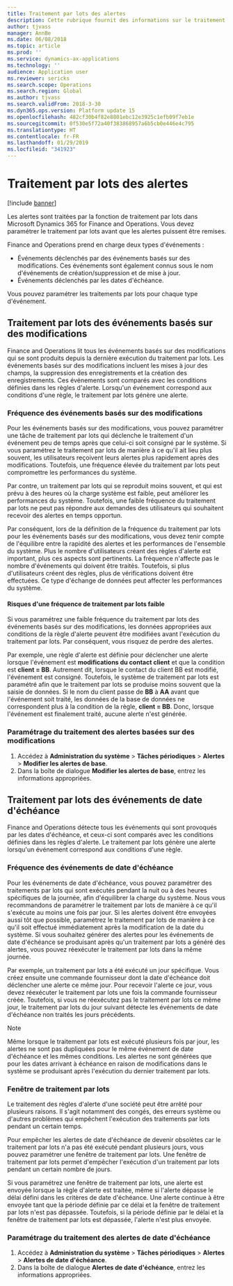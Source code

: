 ```yaml
---
title: Traitement par lots des alertes
description: Cette rubrique fournit des informations sur le traitement par lots des alertes dans Microsoft Dynamics 365 for Finance and Operations.
author: tjvass
manager: AnnBe
ms.date: 06/08/2018
ms.topic: article
ms.prod: ''
ms.service: dynamics-ax-applications
ms.technology: ''
audience: Application user
ms.reviewer: sericks
ms.search.scope: Operations
ms.search.region: Global
ms.author: tjvass
ms.search.validFrom: 2018-3-30
ms.dyn365.ops.version: Platform update 15
ms.openlocfilehash: 482cf30b4f82e8801ebc12e3925c1efb09f7eb1e
ms.sourcegitcommit: 0f530e5f72a40f383868957a6b5cb0e446e4c795
ms.translationtype: HT
ms.contentlocale: fr-FR
ms.lasthandoff: 01/29/2019
ms.locfileid: "341923"
---
```

# <a name="batch-processing-of-alerts"></a>Traitement par lots des alertes

[!include [banner](../includes/banner.md)]

Les alertes sont traitées par la fonction de traitement par lots dans Microsoft Dynamics 365 for Finance and Operations. Vous devez paramétrer le traitement par lots avant que les alertes puissent être remises.

Finance and Operations prend en charge deux types d'événements :

- Événements déclenchés par des événements basés sur des modifications. Ces événements sont également connus sous le nom d'événements de création/suppression et de mise à jour.
- Événements déclenchés par les dates d'échéance.

Vous pouvez paramétrer les traitements par lots pour chaque type d'événement.
        
## <a name="batch-processing-for-change-based-events"></a>Traitement par lots des événements basés sur des modifications

Finance and Operations lit tous les événements basés sur des modifications qui se sont produits depuis la dernière exécution du traitement par lots. Les événements basés sur des modifications incluent les mises à jour des champs, la suppression des enregistrements et la création des enregistrements. Ces événements sont comparés avec les conditions définies dans les règles d'alerte. Lorsqu'un événement correspond aux conditions d'une règle, le traitement par lots génère une alerte.

### <a name="frequency-for-change-based-events"></a>Fréquence des événements basés sur des modifications

Pour les événements basés sur des modifications, vous pouvez paramétrer une tâche de traitement par lots qui déclenche le traitement d'un événement peu de temps après que celui-ci soit consigné par le système. Si vous paramétrez le traitement par lots de manière à ce qu'il ait lieu plus souvent, les utilisateurs reçoivent leurs alertes plus rapidement après des modifications. Toutefois, une fréquence élevée du traitement par lots peut compromettre les performances du système.

Par contre, un traitement par lots qui se reproduit moins souvent, et qui est prévu à des heures où la charge système est faible, peut améliorer les performances du système. Toutefois, une faible fréquence du traitement par lots ne peut pas répondre aux demandes des utilisateurs qui souhaitent recevoir des alertes en temps opportun.

Par conséquent, lors de la définition de la fréquence du traitement par lots pour les événements basés sur des modifications, vous devez tenir compte de l'équilibre entre la rapidité des alertes et les performances de l'ensemble du système. Plus le nombre d'utilisateurs créant des règles d'alerte est important, plus ces aspects sont pertinents. La fréquence n'affecte pas le nombre d'événements qui doivent être traités. Toutefois, si plus d'utilisateurs créent des règles, plus de vérifications doivent être effectuées. Ce type d'échange de données peut affecter les performances du système.

#### <a name="the-risks-of-low-batch-frequency"></a>Risques d'une fréquence de traitement par lots faible

Si vous paramétrez une faible fréquence du traitement par lots des événements basés sur des modifications, les données appropriées aux conditions de la règle d'alerte peuvent être modifiées avant l'exécution du traitement par lots. Par conséquent, vous risquez de perdre des alertes.

Par exemple, une règle d'alerte est définie pour déclencher une alerte lorsque l'événement est **modifications du contact client** et que la condition est **client = BB**. Autrement dit, lorsque le contact du client BB est modifié, l'événement est consigné. Toutefois, le système de traitement par lots est paramétré afin que le traitement par lots se produise moins souvent que la saisie de données. Si le nom du client passe de **BB** à **AA** avant que l'événement soit traité, les données de la base de données ne correspondent plus à la condition de la règle, **client = BB**. Donc, lorsque l'événement est finalement traité, aucune alerte n'est générée.

### <a name="set-up-processing-for-change-based-alerts"></a>Paramétrage du traitement des alertes basées sur des modifications

1. Accédez à **Administration du système** &gt; **Tâches périodiques** &gt; **Alertes** &gt; **Modifier les alertes de base**.
2. Dans la boîte de dialogue **Modifier les alertes de base**, entrez les informations appropriées.

## <a name="batch-processing-for-due-date-events"></a>Traitement par lots des événements de date d'échéance

Finance and Operations détecte tous les événements qui sont provoqués par les dates d'échéance, et ceux-ci sont comparés avec les conditions définies dans les règles d'alerte. Le traitement par lots génère une alerte lorsqu'un événement correspond aux conditions d'une règle.

### <a name="frequency-for-due-date-events"></a>Fréquence des événements de date d'échéance

Pour les événements de date d'échéance, vous pouvez paramétrer des traitements par lots qui sont exécutés pendant la nuit ou à des heures spécifiques de la journée, afin d'équilibrer la charge du système. Nous vous recommandons de paramétrer le traitement par lots de manière à ce qu'il s'exécute au moins une fois par jour. Si les alertes doivent être envoyées aussi tôt que possible, paramétrez le traitement par lots de manière à ce qu'il soit effectué immédiatement après la modification de la date du système. Si vous souhaitez générer des alertes pour les événements de date d'échéance se produisant après qu'un traitement par lots a généré des alertes, vous pouvez réexécuter le traitement par lots dans la même journée.

Par exemple, un traitement par lots a été exécuté un jour spécifique. Vous créez ensuite une commande fournisseur dont la date d'échéance doit déclencher une alerte ce même jour. Pour recevoir l'alerte ce jour, vous devez réexécuter le traitement par lots une fois la commande fournisseur créée. Toutefois, si vous ne réexécutez pas le traitement par lots ce même jour, le traitement par lots du jour suivant détecte les événements de date d'échéance non traités les jours précédents.

> [!NOTE]
> Même lorsque le traitement par lots est exécuté plusieurs fois par jour, les alertes ne sont pas dupliquées pour le même événement de date d'échéance et les mêmes conditions. Les alertes ne sont générées que pour les dates arrivant à échéance en raison de modifications dans le système se produisant après l'exécution du dernier traitement par lots.

### <a name="batch-processing-window"></a>Fenêtre de traitement par lots

Le traitement des règles d'alerte d'une société peut être arrêté pour plusieurs raisons. Il s'agit notamment des congés, des erreurs système ou d'autres problèmes qui empêchent l'exécution des traitements par lots pendant un certain temps.

Pour empêcher les alertes de date d'échéance de devenir obsolètes car le traitement par lots n'a pas été exécuté pendant plusieurs jours, vous pouvez paramétrer une fenêtre de traitement par lots. Une fenêtre de traitement par lots permet d'empêcher l'exécution d'un traitement par lots pendant un certain nombre de jours.

Si vous paramétrez une fenêtre de traitement par lots, une alerte est envoyée lorsque la règle d'alerte est traitée, même si l'alerte dépasse le délai défini dans les critères de date d'échéance. Une alerte continue à être envoyée tant que la période définie par ce délai et la fenêtre de traitement par lots n'est pas dépassée. Toutefois, si la période définie par le délai et la fenêtre de traitement par lots est dépassée, l'alerte n'est plus envoyée.

### <a name="set-up-processing-for-due-date-alerts"></a>Paramétrage du traitement des alertes de date d'échéance

1. Accédez à **Administration du système** &gt; **Tâches périodiques** &gt; **Alertes** &gt; **Alertes de date d'échéance**.
2. Dans la boîte de dialogue **Alertes de date d'échéance**, entrez les informations appropriées.
